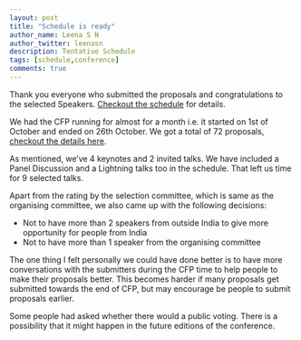 ```yaml
---
layout: post
title: "Schedule is ready"
author_name: Leena S N
author_twitter: leenasn
description: Tentative Schedule 
tags: [schedule,conference]
comments: true
---
```


Thank you everyone who submitted the proposals and congratulations to the selected Speakers. [Checkout the schedule](/schedule) for details.

We had the CFP running for almost for a month i.e. it started on 1st of October and ended on 26th October. We got a total of 72 proposals, [checkout the details here](http://www.gardencityruby.org/blog/72-talk-proposals-in-total/
). 

As mentioned,  we’ve 4 keynotes and 2 invited talks. We have included a Panel Discussion and a Lightning talks  too in the schedule. That left us time for 9 selected talks.

Apart from the rating by the selection committee, which is same as the organising committee, we also came up with the following decisions:

* Not to have more than 2 speakers from outside India to give more opportunity for people from India
* Not to have more than 1 speaker from the organising committee

The one thing I felt personally we could have done better is to have more conversations with the submitters during the CFP time to help people to make their proposals better. This becomes harder if many proposals get submitted towards the end of CFP, but may encourage be people to submit proposals earlier.

Some people had asked whether there would a public voting. There is a possibility that it might happen in the future editions of the conference.

